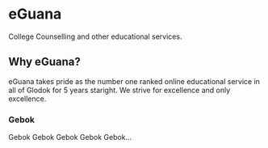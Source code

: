 # eGuana
College Counselling and other educational services. 

## Why eGuana? 
eGuana takes pride as the number one ranked online educational service in all of Glodok for 5 years staright.
We strive for excellence and only excellence.
### Gebok
Gebok Gebok Gebok Gebok Gebok...
